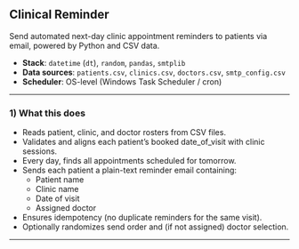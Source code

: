 ## Clinical Reminder

Send automated next-day clinic appointment reminders to patients via email, powered by Python and CSV data.

  - **Stack**: `datetime` (`dt`), `random`, `pandas`, `smtplib`
  - **Data sources**: `patients.csv`, `clinics.csv`, `doctors.csv`, `smtp_config.csv`
  - **Scheduler**: OS-level (Windows Task Scheduler / cron)

---
### 1) What this does
- Reads patient, clinic, and doctor rosters from CSV files.
- Validates and aligns each patient’s booked date_of_visit with clinic sessions.
- Every day, finds all appointments scheduled for tomorrow.
- Sends each patient a plain-text reminder email containing:
    - Patient name
    - Clinic name
    - Date of visit
    - Assigned doctor
- Ensures idempotency (no duplicate reminders for the same visit).
- Optionally randomizes send order and (if not assigned) doctor selection.

---
